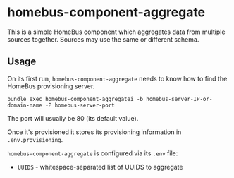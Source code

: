 # homebus-component-aggregate

This is a simple HomeBus component which aggregates data from multiple sources together. Sources may use the same or different schema.

## Usage

On its first run, `homebus-component-aggregate` needs to know how to find the HomeBus provisioning server.

```
bundle exec homebus-component-aggregatei -b homebus-server-IP-or-domain-name -P homebus-server-port
```

The port will usually be 80 (its default value).

Once it's provisioned it stores its provisioning information in `.env.provisioning`.

`homebus-component-aggregate` is configured via its `.env`  file:
- `UUIDS` - whitespace-separated list of UUIDS to aggregate

